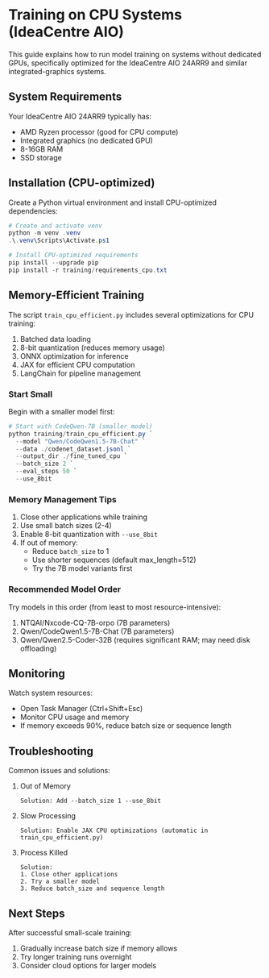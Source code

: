 # Training on CPU Systems (IdeaCentre AIO)

This guide explains how to run model training on systems without dedicated GPUs, specifically optimized for the IdeaCentre AIO 24ARR9 and similar integrated-graphics systems.

## System Requirements

Your IdeaCentre AIO 24ARR9 typically has:
- AMD Ryzen processor (good for CPU compute)
- Integrated graphics (no dedicated GPU)
- 8-16GB RAM
- SSD storage

## Installation (CPU-optimized)

Create a Python virtual environment and install CPU-optimized dependencies:

```powershell
# Create and activate venv
python -m venv .venv
.\.venv\Scripts\Activate.ps1

# Install CPU-optimized requirements
pip install --upgrade pip
pip install -r training/requirements_cpu.txt
```

## Memory-Efficient Training

The script `train_cpu_efficient.py` includes several optimizations for CPU training:

1. Batched data loading
2. 8-bit quantization (reduces memory usage)
3. ONNX optimization for inference
4. JAX for efficient CPU computation
5. LangChain for pipeline management

### Start Small

Begin with a smaller model first:

```powershell
# Start with CodeQwen-7B (smaller model)
python training/train_cpu_efficient.py `
  --model "Qwen/CodeQwen1.5-7B-Chat" `
  --data ./codenet_dataset.jsonl `
  --output_dir ./fine_tuned_cpu `
  --batch_size 2 `
  --eval_steps 50 `
  --use_8bit
```

### Memory Management Tips

1. Close other applications while training
2. Use small batch sizes (2-4)
3. Enable 8-bit quantization with `--use_8bit`
4. If out of memory:
   - Reduce `batch_size` to 1
   - Use shorter sequences (default max_length=512)
   - Try the 7B model variants first

### Recommended Model Order

Try models in this order (from least to most resource-intensive):

1. NTQAI/Nxcode-CQ-7B-orpo (7B parameters)
2. Qwen/CodeQwen1.5-7B-Chat (7B parameters)
3. Qwen/Qwen2.5-Coder-32B (requires significant RAM; may need disk offloading)

## Monitoring

Watch system resources:
- Open Task Manager (Ctrl+Shift+Esc)
- Monitor CPU usage and memory
- If memory exceeds 90%, reduce batch size or sequence length

## Troubleshooting

Common issues and solutions:

1. Out of Memory
   ```
   Solution: Add --batch_size 1 --use_8bit
   ```

2. Slow Processing
   ```
   Solution: Enable JAX CPU optimizations (automatic in train_cpu_efficient.py)
   ```

3. Process Killed
   ```
   Solution: 
   1. Close other applications
   2. Try a smaller model
   3. Reduce batch_size and sequence length
   ```

## Next Steps

After successful small-scale training:
1. Gradually increase batch size if memory allows
2. Try longer training runs overnight
3. Consider cloud options for larger models